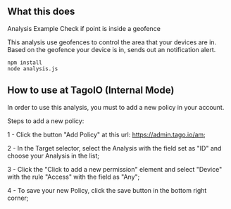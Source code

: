## What this does
Analysis Example
Check if point is inside a geofence

This analysis use geofences to control the area that your devices are in.
Based on the geofence your device is in, sends out an notification alert.

`npm install`<br>
`node analysis.js`

## How to use at TagoIO (Internal Mode)

In order to use this analysis, you must to add a new policy in your account.<br>


Steps to add a new policy:

   1 - Click the button "Add Policy" at this url: https://admin.tago.io/am;

   2 - In the Target selector, select the Analysis with the field set as "ID" and choose your Analysis in the list;

   3 - Click the "Click to add a new permission" element and select "Device" with the rule "Access" with the field as "Any";

   4 - To save your new Policy, click the save button in the bottom right corner;<br>